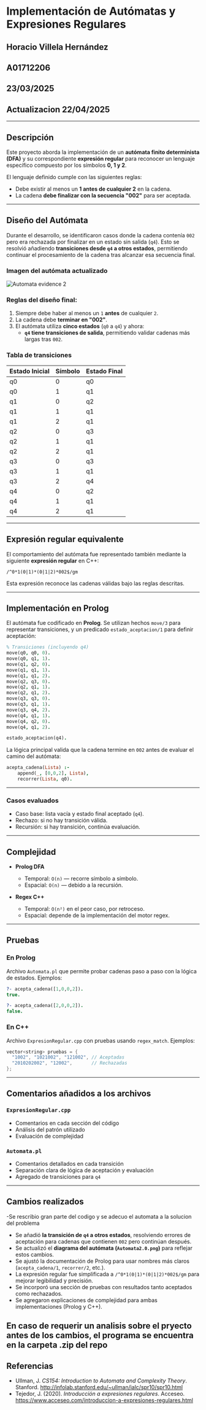 
# Implementación de Autómatas y Expresiones Regulares

## Horacio Villela Hernández  
## A01712206  
## 23/03/2025  
## Actualizacion 22/04/2025
---

## Descripción

Este proyecto aborda la implementación de un **autómata finito determinista (DFA)** y su correspondiente **expresión regular** para reconocer un lenguaje específico compuesto por los símbolos **0, 1 y 2**.

El lenguaje definido cumple con las siguientes reglas:

- Debe existir al menos un **1 antes de cualquier 2** en la cadena.
- La cadena **debe finalizar con la secuencia "002"** para ser aceptada.

---

## Diseño del Autómata

Durante el desarrollo, se identificaron casos donde la cadena contenía `002` pero era rechazada por finalizar en un estado sin salida (`q4`). Esto se resolvió añadiendo **transiciones desde `q4` a otros estados**, permitiendo continuar el procesamiento de la cadena tras alcanzar esa secuencia final.

### Imagen del autómata actualizado

![Automata evidence 2](Automata2.0.jpg)

### Reglas del diseño final:

1. Siempre debe haber al menos un `1` **antes** de cualquier `2`.
2. La cadena debe **terminar en "002"**.
3. El autómata utiliza **cinco estados** (`q0` a `q4`) y ahora:
   - **`q4` tiene transiciones de salida**, permitiendo validar cadenas más largas tras `002`.

### Tabla de transiciones

| Estado Inicial | Símbolo | Estado Final |
|----------------|---------|--------------|
| q0             | 0       | q0           |
| q0             | 1       | q1           |
| q1             | 0       | q2           |
| q1             | 1       | q1           |
| q1             | 2       | q1           |
| q2             | 0       | q3           |
| q2             | 1       | q1           |
| q2             | 2       | q1           |
| q3             | 0       | q3           |
| q3             | 1       | q1           |
| q3             | 2       | q4           |
| q4             | 0       | q2           |
| q4             | 1       | q1           |
| q4             | 2       | q1           |

---

## Expresión regular equivalente

El comportamiento del autómata fue representado también mediante la siguiente **expresión regular** en C++:

```regex
/^0*1(0|1)*(0|1|2)*002$/gm
```

Esta expresión reconoce las cadenas válidas bajo las reglas descritas.

---

## Implementación en Prolog

El autómata fue codificado en **Prolog**. Se utilizan hechos `move/3` para representar transiciones, y un predicado `estado_aceptacion/1` para definir aceptación:

```prolog
% Transiciones (incluyendo q4)
move(q0, q0, 0).
move(q0, q1, 1).
move(q1, q2, 0).
move(q1, q1, 1).
move(q1, q1, 2).
move(q2, q3, 0).
move(q2, q1, 1).
move(q2, q1, 2).
move(q3, q3, 0).
move(q3, q1, 1).
move(q3, q4, 2).
move(q4, q1, 1).
move(q4, q2, 0).
move(q4, q1, 2).

estado_aceptacion(q4).
```

La lógica principal valida que la cadena termine en `002` antes de evaluar el camino del autómata:

```prolog
acepta_cadena(Lista) :-
    append(_, [0,0,2], Lista),
    recorrer(Lista, q0).
```

---

###  Casos evaluados

- Caso base: lista vacía y estado final aceptado (`q4`).
- Rechazo: si no hay transición válida.
- Recursión: si hay transición, continúa evaluación.

---

##  Complejidad

- **Prolog DFA**
  - Temporal: `O(n)` — recorre símbolo a símbolo.
  - Espacial: `O(n)` — debido a la recursión.

- **Regex C++**
  - Temporal: `O(n²)` en el peor caso, por retroceso.
  - Espacial: depende de la implementación del motor regex.

---

## Pruebas

### En **Prolog**  
Archivo `Automata.pl` que permite probar cadenas paso a paso con la lógica de estados. Ejemplos:

```prolog
?- acepta_cadena([1,0,0,2]).
true.

?- acepta_cadena([2,0,0,2]).
false.
```

### En **C++**  
Archivo `ExpresionRegular.cpp` con pruebas usando `regex_match`. Ejemplos:

```cpp
vector<string> pruebas = {
  "1002", "1021002", "121002", // Aceptadas
  "2010202002", "12002",       // Rechazadas
};
```

---

## Comentarios añadidos a los archivos

### `ExpresionRegular.cpp`
- Comentarios en cada sección del código
- Análisis del patrón utilizado
- Evaluación de complejidad

### `Automata.pl`
- Comentarios detallados en cada transición
- Separación clara de lógica de aceptación y evaluación
- Agregado de transiciones para `q4`

---

##  Cambios realizados

-Se rescribio gran parte del codigo y se adecuo el automata a la solucion del problema
- Se añadió **la transición de `q4` a otros estados**, resolviendo errores de aceptación para cadenas que contienen `002` pero continúan después.
- Se actualizó el **diagrama del autómata (`Automata2.0.png`)** para reflejar estos cambios.
- Se ajustó la documentación de Prolog para usar nombres más claros (`acepta_cadena/1`, `recorrer/2`, etc.).
- La expresión regular fue simplificada a `/^0*1(0|1)*(0|1|2)*002$/gm` para mejorar legibilidad y precisión.
- Se incorporó una sección de pruebas con resultados tanto aceptados como rechazados.
- Se agregaron explicaciones de complejidad para ambas implementaciones (Prolog y C++).

En caso de requerir un analisis sobre el pryecto antes de los cambios, el programa se encuentra en la carpeta .zip del repo
---

## Referencias

- Ullman, J. *CS154: Introduction to Automata and Complexity Theory*. Stanford. http://infolab.stanford.edu/~ullman/ialc/spr10/spr10.html  
- Tejedor, J. (2020). *Introducción a expresiones regulares*. Acceseo. https://www.acceseo.com/introduccion-a-expresiones-regulares.html
